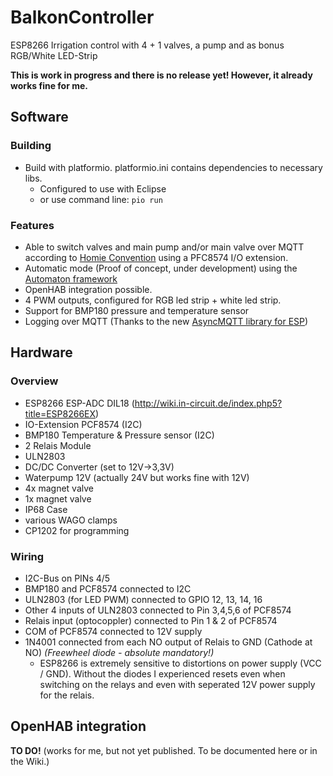 # BalkonController
ESP8266 Irrigation control with 4 + 1 valves, a pump and as bonus RGB/White LED-Strip

**This is work in progress and there is no release yet! However, it already works fine for me.**

## Software
### Building
- Build with platformio. platformio.ini contains dependencies to necessary libs.
  - Configured to use with Eclipse
  - or use command line:
    `pio run`
  

### Features
- Able to switch valves and main pump and/or main valve over MQTT according to [Homie Convention](https://github.com/marvinroger/homie) using a PFC8574 I/O extension.
- Automatic mode (Proof of concept, under development) using the [Automaton framework](https://github.com/tinkerspy/Automaton)
- OpenHAB integration possible.
- 4 PWM outputs, configured for RGB led strip + white led strip.
- Support for BMP180 pressure and temperature sensor
- Logging  over MQTT (Thanks to the new [AsyncMQTT library for ESP](https://github.com/marvinroger/async-mqtt-client))


## Hardware
### Overview
- ESP8266 ESP-ADC DIL18 (http://wiki.in-circuit.de/index.php5?title=ESP8266EX)
- IO-Extension PCF8574 (I2C)
- BMP180 Temperature & Pressure sensor (I2C)
- 2 Relais Module
- ULN2803
- DC/DC Converter (set to 12V->3,3V)
- Waterpump 12V (actually 24V but works fine with 12V)
- 4x magnet valve
- 1x magnet valve
- IP68 Case
- various WAGO clamps
- CP1202 for programming

### Wiring
- I2C-Bus on PINs 4/5
- BMP180 and PCF8574 connected to I2C
- ULN2803 (for LED PWM) connected to GPIO 12, 13, 14, 16
- Other 4 inputs of ULN2803 connected to Pin 3,4,5,6 of PCF8574
- Relais input (optocoppler) connected to Pin 1 & 2 of PCF8574
- COM of PCF8574 connected to 12V supply
- 1N4001 connected from each NO output of Relais to GND (Cathode at NO) *(Freewheel diode - absolute mandatory!)*
  - ESP8266 is extremely sensitive to distortions on power supply (VCC / GND). Without the diodes I experienced resets even when switching on the relays and even with seperated 12V power supply for the relais.
  
## OpenHAB integration
**TO DO!** (works for me, but not yet published. To be documented here or in the Wiki.)
